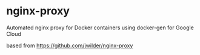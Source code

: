 nginx-proxy
===========

Automated nginx proxy for Docker containers using docker-gen
for Google Cloud

based from https://github.com/jwilder/nginx-proxy
